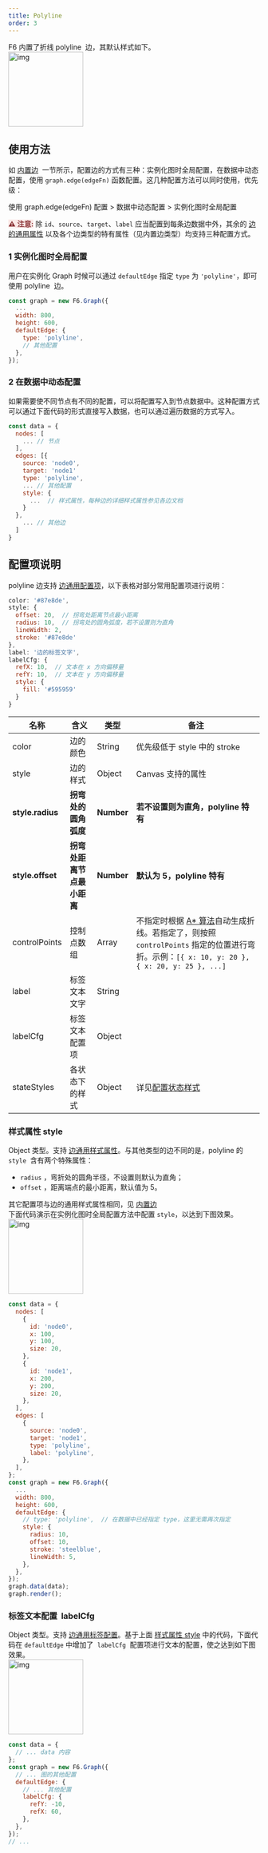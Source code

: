 ```yaml
---
title: Polyline
order: 3
---
```


F6 内置了折线 polyline  边，其默认样式如下。<br /> <img src='https://gw.alipayobjects.com/mdn/rms_f8c6a0/afts/img/A*aRHcQZStrPgAAAAAAAAAAABkARQnAQ' width=150 alt='img'/>

## 使用方法

如 [内置边](/zh/docs/manual/middle/elements/edges/defaultEdge)  一节所示，配置边的方式有三种：实例化图时全局配置，在数据中动态配置，使用 `graph.edge(edgeFn)` 函数配置。这几种配置方法可以同时使用，优先级：

使用 graph.edge(edgeFn) 配置 > 数据中动态配置 > 实例化图时全局配置

<span style="background-color: rgb(251, 233, 231); color: rgb(139, 53, 56)"><strong>⚠️ 注意:</strong></span> 除 `id`、`source`、`target`、`label` 应当配置到每条边数据中外，其余的 [边的通用属性](/zh/docs/manual/middle/elements/edges/defaultEdge#边的通用属性) 以及各个边类型的特有属性（见内置边类型）均支持三种配置方式。

### 1 实例化图时全局配置

用户在实例化 Graph 时候可以通过 `defaultEdge` 指定 `type` 为 `'polyline'`，即可使用 polyline  边。

```javascript
const graph = new F6.Graph({
  ...
  width: 800,
  height: 600,
  defaultEdge: {
    type: 'polyline',
    // 其他配置
  },
});
```

### 2 在数据中动态配置

如果需要使不同节点有不同的配置，可以将配置写入到节点数据中。这种配置方式可以通过下面代码的形式直接写入数据，也可以通过遍历数据的方式写入。

```javascript
const data = {
  nodes: [
    ... // 节点
  ],
  edges: [{
    source: 'node0',
    target: 'node1'
    type: 'polyline',
    ... // 其他配置
    style: {
      ...  // 样式属性，每种边的详细样式属性参见各边文档
    }
  },
    ... // 其他边
  ]
}
```

## 配置项说明

polyline 边支持 [边通用配置项](/zh/docs/manual/middle/elements/edges/defaultEdge/#边的通用属性)，以下表格对部分常用配置项进行说明：

```javascript
color: '#87e8de',
style: {
  offset: 20,  // 拐弯处距离节点最小距离
  radius: 10,  // 拐弯处的圆角弧度，若不设置则为直角
  lineWidth: 2,
  stroke: '#87e8de'
},
label: '边的标签文字',
labelCfg: {
  refX: 10,  // 文本在 x 方向偏移量
  refY: 10,  // 文本在 y 方向偏移量
  style: {
    fill: '#595959'
  }
}
```

| 名称             | 含义                       | 类型       | 备注                                                                                                                                                                                                           |
| ---------------- | -------------------------- | ---------- | -------------------------------------------------------------------------------------------------------------------------------------------------------------------------------------------------------------- |
| color            | 边的颜色                   | String     | 优先级低于 style 中的 stroke                                                                                                                                                                                   |
| style            | 边的样式                   | Object     | Canvas 支持的属性                                                                                                                                                                                              |
| **style.radius** | **拐弯处的圆角弧度**       | **Number** | **若不设置则为直角，polyline 特有**                                                                                                                                                                            |
| **style.offset** | **拐弯处距离节点最小距离** | **Number** | **默认为 5，polyline 特有**                                                                                                                                                                                    |
| controlPoints    | 控制点数组                 | Array      | 不指定时根据 <a href='https://www.yuque.com/antv/blog/eyi70n' target='_blank'>A\* 算法</a>自动生成折线。若指定了，则按照 `controlPoints` 指定的位置进行弯折。示例：`[{ x: 10, y: 20 }, { x: 20, y: 25 }, ...]` |
| label            | 标签文本文字               | String     |                                                                                                                                                                                                                |
| labelCfg         | 标签文本配置项             | Object     |                                                                                                                                                                                                                |
| stateStyles      | 各状态下的样式             | Object     | 详见[配置状态样式](/zh/docs/manual/middle/states/state#配置-state-样式)                                                                                                                                        |

### 样式属性 style

Object 类型。支持 [边通用样式属性](/zh/docs/manual/middle/elements/edges/defaultEdge/#样式属性-style)。与其他类型的边不同的是，polyline 的 `style`  含有两个特殊属性：

- `radius` ，弯折处的圆角半径，不设置则默认为直角；
- `offset` ，距离端点的最小距离，默认值为 5。

其它配置项与边的通用样式属性相同，见 [内置边](/zh/docs/manual/middle/elements/edges/defaultEdge)<br />下面代码演示在实例化图时全局配置方法中配置 `style`，以达到下图效果。<br /> <img src='https://gw.alipayobjects.com/mdn/rms_f8c6a0/afts/img/A*SzMGQ70SLwEAAAAAAAAAAABkARQnAQ' width=150 alt='img'/>

```javascript
const data = {
  nodes: [
    {
      id: 'node0',
      x: 100,
      y: 100,
      size: 20,
    },
    {
      id: 'node1',
      x: 200,
      y: 200,
      size: 20,
    },
  ],
  edges: [
    {
      source: 'node0',
      target: 'node1',
      type: 'polyline',
      label: 'polyline',
    },
  ],
};
const graph = new F6.Graph({
  ...
  width: 800,
  height: 600,
  defaultEdge: {
    // type: 'polyline',  // 在数据中已经指定 type，这里无需再次指定
    style: {
      radius: 10,
      offset: 10,
      stroke: 'steelblue',
      lineWidth: 5,
    },
  },
});
graph.data(data);
graph.render();
```

### 标签文本配置  labelCfg

Object 类型。支持 [边通用标签配置](/zh/docs/manual/middle/elements/edges/defaultEdge/#标签文本-label-及其配置-labelcfg)。基于上面 [样式属性 style](#样式属性-style) 中的代码，下面代码在 `defaultEdge` 中增加了  `labelCfg`  配置项进行文本的配置，使之达到如下图效果。<br /> <img src='https://gw.alipayobjects.com/mdn/rms_f8c6a0/afts/img/A*HT4OTobglpoAAAAAAAAAAABkARQnAQ' width=150 alt='img'/>

```javascript
const data = {
  // ... data 内容
};
const graph = new F6.Graph({
  // ... 图的其他配置
  defaultEdge: {
    // ... 其他配置
    labelCfg: {
      refY: -10,
      refX: 60,
    },
  },
});
// ...
```
